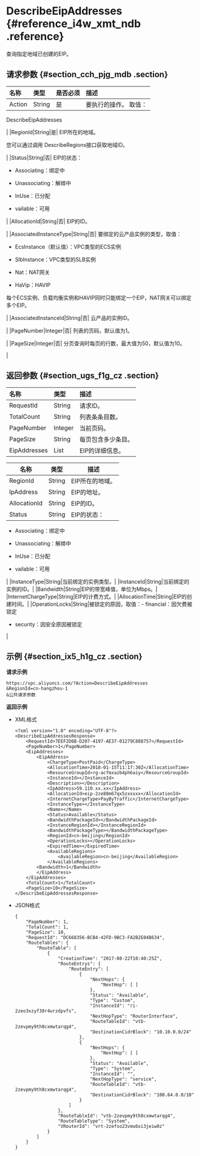 # DescribeEipAddresses {#reference_i4w_xmt_ndb .reference}

查询指定地域已创建的EIP。

## 请求参数 {#section_cch_pjg_mdb .section}

|名称|类型|是否必须|描述|
|:-|:-|:---|:-|
|Action|String|是| 要执行的操作。 取值：

 DescribeEipAddresses

 |
|RegionId|String|是| EIP所在的地域。

 您可以通过调用 DescribeRegions接口获取地域ID。

 |
|Status|String|否| EIP的状态：

-   Associating：绑定中

-   Unassociating：解绑中

-   InUse：已分配

-   vailable：可用


 |
|AllocationId|String|否| EIP的ID。

 |
|AssociatedInstanceType|String|否| 要绑定的云产品实例的类型，取值：

 -   EcsInstance（默认值）：VPC类型的ECS实例

-   SlbInstance：VPC类型的SLB实例

-   Nat：NAT网关

-   HaVip：HAVIP


 每个ECS实例、负载均衡实例和HAVIP同时只能绑定一个EIP，NAT网关可以绑定多个EIP。

 |
|AssociatedInstanceId|String|否| 云产品的实例ID。

 |
|PageNumber|Integer|否| 列表的页码，默认值为1。

 |
|PageSize|Integer|否| 分页查询时每页的行数，最大值为50，默认值为10。

 |

## 返回参数 {#section_ugs_f1g_cz .section}

|名称|类型|描述|
|:-|:-|:-|
|RequestId|String|请求ID。|
|TotalCount|String|列表条条目数。|
|PageNumber|Integer|当前页码。|
|PageSize|String|每页包含多少条目。|
|EipAddresses|List|EIP的详细信息。|

|名称|类型|描述|
|--|--|--|
|RegionId|String|EIP所在的地域。|
|IpAddress|String|EIP的地址。|
|AllocationId|String|EIP的ID。|
|Status|String| EIP的状态：

-   Associating：绑定中

-   Unassociating：解绑中

-   InUse：已分配

-   vailable：可用


 |
|InstanceType|String|当前绑定的实例类型。|
|InstanceId|String|当前绑定的实例的ID。|
|Bandwidth|String|EIP的带宽峰值，单位为Mbps。|
|InternetChargeType|String|EIP的计费方式。|
|AllocationTime|String|EIP的创建时间。|
|OperationLocks|String|被锁定的原因，取值：-   financial：因欠费被锁定

-   security：因安全原因被锁定


|

## 示例 {#section_ix5_h1g_cz .section}

**请求示例**

``` {#createVPCpub}
https://vpc.aliyuncs.com/?Action=DescribeEipAddresses
&RegionId=cn-hangzhou-1
&公共请求参数
```

**返回示例**

-   XML格式

    ```
    <?xml version="1.0" encoding="UTF-8"?>
    <DescribeEipAddressesResponse>
    	<RequestId>7EEF2D6B-D207-4197-AE37-01279C888757</RequestId>
    	<PageNumber>1</PageNumber>
    	<EipAddresses>
    		<EipAddress>
    			<ChargeType>PostPaid</ChargeType>
    			<AllocationTime>2018-01-15T11:17:30Z</AllocationTime>
    			<ResourceGroupId>rg-acfmxazb4ph6aiy</ResourceGroupId>
    			<InstanceId></InstanceId>
    			<Description></Description>
    			<IpAddress>59.110.xx.xx</IpAddress>
    			<AllocationId>eip-2ze88m67qx5zxxxxx</AllocationId>
    			<InternetChargeType>PayByTraffic</InternetChargeType>
    			<InstanceType></InstanceType>
    			<Name></Name>
    			<Status>Available</Status>
    			<BandwidthPackageId></BandwidthPackageId>
    			<InstanceRegionId></InstanceRegionId>
    			<BandwidthPackageType></BandwidthPackageType>
    			<RegionId>cn-beijing</RegionId>
    			<OperationLocks></OperationLocks>
    			<ExpiredTime></ExpiredTime>
    			<AvailableRegions>
    				<AvailableRegion>cn-beijing</AvailableRegion>
    			</AvailableRegions>
            <Bandwidth>1</Bandwidth>
    		</EipAddress>
    	</EipAddresses>
    	<TotalCount>1</TotalCount>
    	<PageSize>10</PageSize>
    </DescribeEipAddressesResponse>
    ```

-   JSON格式

    ```
    {
        "PageNumber": 1, 
        "TotalCount": 1, 
        "PageSize": 10, 
        "RequestId": "DC668356-BCB4-42FD-9BC3-FA2B2E04B634", 
        "RouteTables": {
            "RouteTable": [
                {
                    "CreationTime": "2017-08-22T10:40:25Z", 
                    "RouteEntrys": {
                        "RouteEntry": [
                            {
                                "NextHops": {
                                    "NextHop": [ ]
                                }, 
                                "Status": "Available", 
                                "Type": "Custom", 
                                "InstanceId": "ri-2zeo3xzyf38r4urzdpvfs", 
                                "NextHopType": "RouterInterface", 
                                "RouteTableId": "vtb-2zevpmy9th8cxmwtarqg4", 
                                "DestinationCidrBlock": "10.10.0.0/24"
                            }, 
                            {
                                "NextHops": {
                                    "NextHop": [ ]
                                }, 
                                "Status": "Available", 
                                "Type": "System", 
                                "InstanceId": "", 
                                "NextHopType": "service", 
                                "RouteTableId": "vtb-2zevpmy9th8cxmwtarqg4", 
                                "DestinationCidrBlock": "100.64.0.0/10"
                            }
                        ]
                    }, 
                    "RouteTableId": "vtb-2zevpmy9th8cxmwtarqg4", 
                    "RouteTableType": "System", 
                    "VRouterId": "vrt-2zefso23vmu6xi3jeiw0z"
                }
            ]
        }
    }
    ```


